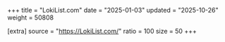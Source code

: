 +++
title = "LokiList.com"
date = "2025-01-03"
updated = "2025-10-26"
weight = 50808

[extra]
source = "https://LokiList.com/"
ratio = 100
size = 50
+++
